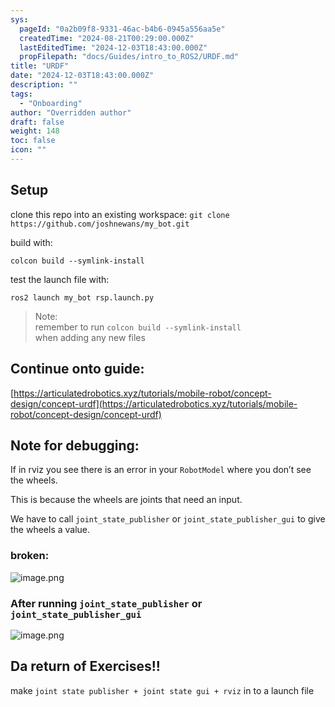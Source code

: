 ```yaml
---
sys:
  pageId: "0a2b09f8-9331-46ac-b4b6-0945a556aa5e"
  createdTime: "2024-08-21T00:29:00.000Z"
  lastEditedTime: "2024-12-03T18:43:00.000Z"
  propFilepath: "docs/Guides/intro_to_ROS2/URDF.md"
title: "URDF"
date: "2024-12-03T18:43:00.000Z"
description: ""
tags:
  - "Onboarding"
author: "Overridden author"
draft: false
weight: 148
toc: false
icon: ""
---
```


## Setup

clone this repo into an existing workspace:
`git clone https://github.com/joshnewans/my_bot.git`

build with:

`colcon build --symlink-install`

test the launch file with:

`ros2 launch my_bot rsp.launch.py`

> Note:  
> remember to run `colcon build --symlink-install`  
> when adding any new files

## Continue onto guide:

[https://articulatedrobotics.xyz/tutorials/mobile-robot/concept-design/concept-urdf](https://articulatedrobotics.xyz/tutorials/mobile-robot/concept-design/concept-urdf)

## Note for debugging:

If in rviz you see there is an error in your `RobotModel` where you don’t see the wheels.

This is because the wheels are joints that need an input. 

We have to call `joint_state_publisher` or `joint_state_publisher_gui` to give the wheels a value.

### broken:

![image.png](https://prod-files-secure.s3.us-west-2.amazonaws.com/d518164a-d88e-44d1-a4ee-3adb3bd8bce0/96a1d089-1f17-4dbf-8563-f2aef56a4d37/image.png?X-Amz-Algorithm=AWS4-HMAC-SHA256&X-Amz-Content-Sha256=UNSIGNED-PAYLOAD&X-Amz-Credential=ASIAZI2LB4662TURAGQW%2F20250504%2Fus-west-2%2Fs3%2Faws4_request&X-Amz-Date=20250504T200839Z&X-Amz-Expires=3600&X-Amz-Security-Token=IQoJb3JpZ2luX2VjEHEaCXVzLXdlc3QtMiJIMEYCIQDKYUd8o2l5xvTh8IuhDicOsHzJo2ritaGl5lhI5ktcAAIhANQe9JnBm7GO6tS%2FUZBLKaiTXn%2FFNqYZRHZjpl0dBZNyKv8DCBoQABoMNjM3NDIzMTgzODA1IgybB7cCWtiPDSgQoroq3AO2eAMd7LydX7VOx9TL4QKisQ1a6UxQQO55rjYlAQr0sfv9Pp5pqNu9ZVkv68CE4CdWUG%2BugAXICcGPsiPgJkM5lJXgJ9q%2B8wZbcan0reFC8YpIbVRGH5lAjq%2BA52%2B9g1OWyT4yccoVlI3g9GWgTPJV7KSCqRrWz7L0sLnZ8rIZsB96mP%2B7R%2BO2DqzuMvJs%2FY9LOTUe0ogv7X1wGuB5IkwSFNoTwQs35aNXvqtRs%2B3MA7BQAcLGUIhqfoYJJVZl71l2iY22p0zt6xlHFVetvNoyXQ7j6n1iiFdVfF7331agP%2BnpaJ44L%2FOehZJFktN7S4kPSpigBdTm4snRO8vvfc2vL%2BAw3rczS7QvKti7dS0WPFPkq1qDElIZW%2B8Pmz5gLUK3qZZkTAYXQV8%2B3BLZ%2BpCnKvFUqk2B%2FbLmuE3qYpBZWIoZ0e6MzXCYoom5wbFWTla2fiCUTGslqI1PbtNAo6ygGq%2F4JSnU%2BWyUslWL9XKy95jk44K%2BnDsj%2BHIUtj1P45R9I2JxVZ5g4V8HDzVgP8utGOBC%2B%2FR%2Fg2%2FSCM4N2ASVI1EQXE2EPXpF09ka3398yeTtVa33X4a7Vi%2Ff%2BU4Knm7t75L4WJN6iCY6z5dTJm%2BFtSGNZ7N%2F05BSKv7hMzCWu97ABjqkAdBcAdrWSPYe7gQvuOo0FbUE%2FIpLyZbuMFP5D%2BCi3xhF4uURKerY5%2FGDYMaHSWRFg5EoW3i3oWzPzCCQ91GVziBQp6UE16cGahn%2FqLIMtLtWqgaKwIOSk0%2BLn5nNFyR368BJYwiZja%2BWDUKIkuoDdagGB4VrMvBbrQoYY0Fe0LXYanTpS9IPm7rKCAOw7cM2gYaVH429bfBeogM9nbUGCM2xN1nb&X-Amz-Signature=501ed45c8968112c1e784aab4c1dc434e982049bea2808ee8d88f177e4de6c5c&X-Amz-SignedHeaders=host&x-id=GetObject)

### After running `joint_state_publisher` or `joint_state_publisher_gui`

![image.png](https://prod-files-secure.s3.us-west-2.amazonaws.com/d518164a-d88e-44d1-a4ee-3adb3bd8bce0/130c99c7-1b0b-4031-9953-844fc3950ff4/image.png?X-Amz-Algorithm=AWS4-HMAC-SHA256&X-Amz-Content-Sha256=UNSIGNED-PAYLOAD&X-Amz-Credential=ASIAZI2LB4662TURAGQW%2F20250504%2Fus-west-2%2Fs3%2Faws4_request&X-Amz-Date=20250504T200839Z&X-Amz-Expires=3600&X-Amz-Security-Token=IQoJb3JpZ2luX2VjEHEaCXVzLXdlc3QtMiJIMEYCIQDKYUd8o2l5xvTh8IuhDicOsHzJo2ritaGl5lhI5ktcAAIhANQe9JnBm7GO6tS%2FUZBLKaiTXn%2FFNqYZRHZjpl0dBZNyKv8DCBoQABoMNjM3NDIzMTgzODA1IgybB7cCWtiPDSgQoroq3AO2eAMd7LydX7VOx9TL4QKisQ1a6UxQQO55rjYlAQr0sfv9Pp5pqNu9ZVkv68CE4CdWUG%2BugAXICcGPsiPgJkM5lJXgJ9q%2B8wZbcan0reFC8YpIbVRGH5lAjq%2BA52%2B9g1OWyT4yccoVlI3g9GWgTPJV7KSCqRrWz7L0sLnZ8rIZsB96mP%2B7R%2BO2DqzuMvJs%2FY9LOTUe0ogv7X1wGuB5IkwSFNoTwQs35aNXvqtRs%2B3MA7BQAcLGUIhqfoYJJVZl71l2iY22p0zt6xlHFVetvNoyXQ7j6n1iiFdVfF7331agP%2BnpaJ44L%2FOehZJFktN7S4kPSpigBdTm4snRO8vvfc2vL%2BAw3rczS7QvKti7dS0WPFPkq1qDElIZW%2B8Pmz5gLUK3qZZkTAYXQV8%2B3BLZ%2BpCnKvFUqk2B%2FbLmuE3qYpBZWIoZ0e6MzXCYoom5wbFWTla2fiCUTGslqI1PbtNAo6ygGq%2F4JSnU%2BWyUslWL9XKy95jk44K%2BnDsj%2BHIUtj1P45R9I2JxVZ5g4V8HDzVgP8utGOBC%2B%2FR%2Fg2%2FSCM4N2ASVI1EQXE2EPXpF09ka3398yeTtVa33X4a7Vi%2Ff%2BU4Knm7t75L4WJN6iCY6z5dTJm%2BFtSGNZ7N%2F05BSKv7hMzCWu97ABjqkAdBcAdrWSPYe7gQvuOo0FbUE%2FIpLyZbuMFP5D%2BCi3xhF4uURKerY5%2FGDYMaHSWRFg5EoW3i3oWzPzCCQ91GVziBQp6UE16cGahn%2FqLIMtLtWqgaKwIOSk0%2BLn5nNFyR368BJYwiZja%2BWDUKIkuoDdagGB4VrMvBbrQoYY0Fe0LXYanTpS9IPm7rKCAOw7cM2gYaVH429bfBeogM9nbUGCM2xN1nb&X-Amz-Signature=529aec0f920487a4c4cd06c686b4dde374605dd80185cef672a41505198a1709&X-Amz-SignedHeaders=host&x-id=GetObject)

## Da return of Exercises!!

make `joint state publisher + joint state gui + rviz` in to a launch file
